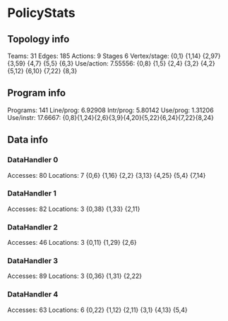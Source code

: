 # PolicyStats
## Topology info
Teams:		31
Edges:		185
Actions:	9
Stages		6
Vertex/stage:	{0,1} {1,14} {2,97} {3,59} {4,7} {5,5} {6,3} 
Use/action:	7.55556: {0,8} {1,5} {2,4} {3,2} {4,2} {5,12} {6,10} {7,22} {8,3} 

## Program info
Programs:	141
Line/prog:	6.92908
Intr/prog:	5.80142
Use/prog:	1.31206
Use/instr:	17.6667: {0,8}{1,24}{2,6}{3,9}{4,20}{5,22}{6,24}{7,22}{8,24}

## Data info

### DataHandler 0
Accesses:	80
Locations:	7
{0,6} {1,16} {2,2} {3,13} {4,25} {5,4} {7,14} 

### DataHandler 1
Accesses:	82
Locations:	3
{0,38} {1,33} {2,11} 

### DataHandler 2
Accesses:	46
Locations:	3
{0,11} {1,29} {2,6} 

### DataHandler 3
Accesses:	89
Locations:	3
{0,36} {1,31} {2,22} 

### DataHandler 4
Accesses:	63
Locations:	6
{0,22} {1,12} {2,11} {3,1} {4,13} {5,4} 